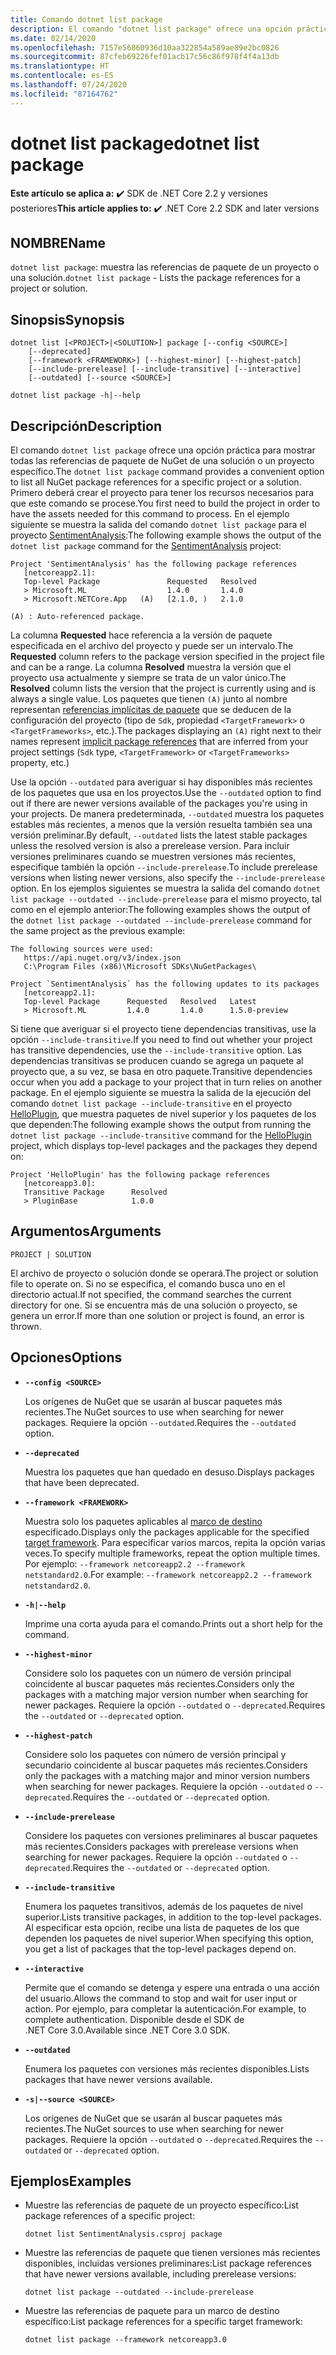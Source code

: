 ```yaml
---
title: Comando dotnet list package
description: El comando "dotnet list package" ofrece una opción práctica para mostrar las referencias de paquete de un proyecto o una solución.
ms.date: 02/14/2020
ms.openlocfilehash: 7157e56860936d10aa322854a589ae89e2bc0826
ms.sourcegitcommit: 87cfeb69226fef01acb17c56c86f978f4f4a13db
ms.translationtype: HT
ms.contentlocale: es-ES
ms.lasthandoff: 07/24/2020
ms.locfileid: "87164762"
---
```

# <a name="dotnet-list-package"></a><span data-ttu-id="b2004-103">dotnet list package</span><span class="sxs-lookup"><span data-stu-id="b2004-103">dotnet list package</span></span>

<span data-ttu-id="b2004-104">**Este artículo se aplica a:** ✔️ SDK de .NET Core 2.2 y versiones posteriores</span><span class="sxs-lookup"><span data-stu-id="b2004-104">**This article applies to:** ✔️ .NET Core 2.2 SDK and later versions</span></span>

## <a name="name"></a><span data-ttu-id="b2004-105">NOMBRE</span><span class="sxs-lookup"><span data-stu-id="b2004-105">Name</span></span>

<span data-ttu-id="b2004-106">`dotnet list package`: muestra las referencias de paquete de un proyecto o una solución.</span><span class="sxs-lookup"><span data-stu-id="b2004-106">`dotnet list package` - Lists the package references for a project or solution.</span></span>

## <a name="synopsis"></a><span data-ttu-id="b2004-107">Sinopsis</span><span class="sxs-lookup"><span data-stu-id="b2004-107">Synopsis</span></span>

```dotnetcli
dotnet list [<PROJECT>|<SOLUTION>] package [--config <SOURCE>]
    [--deprecated]
    [--framework <FRAMEWORK>] [--highest-minor] [--highest-patch]
    [--include-prerelease] [--include-transitive] [--interactive]
    [--outdated] [--source <SOURCE>]

dotnet list package -h|--help
```

## <a name="description"></a><span data-ttu-id="b2004-108">Descripción</span><span class="sxs-lookup"><span data-stu-id="b2004-108">Description</span></span>

<span data-ttu-id="b2004-109">El comando `dotnet list package` ofrece una opción práctica para mostrar todas las referencias de paquete de NuGet de una solución o un proyecto específico.</span><span class="sxs-lookup"><span data-stu-id="b2004-109">The `dotnet list package` command provides a convenient option to list all NuGet package references for a specific project or a solution.</span></span> <span data-ttu-id="b2004-110">Primero deberá crear el proyecto para tener los recursos necesarios para que este comando se procese.</span><span class="sxs-lookup"><span data-stu-id="b2004-110">You first need to build the project in order to have the assets needed for this command to process.</span></span> <span data-ttu-id="b2004-111">En el ejemplo siguiente se muestra la salida del comando `dotnet list package` para el proyecto [SentimentAnalysis](https://github.com/dotnet/samples/tree/master/machine-learning/tutorials/SentimentAnalysis):</span><span class="sxs-lookup"><span data-stu-id="b2004-111">The following example shows the output of the `dotnet list package` command for the [SentimentAnalysis](https://github.com/dotnet/samples/tree/master/machine-learning/tutorials/SentimentAnalysis) project:</span></span>

```output
Project 'SentimentAnalysis' has the following package references
   [netcoreapp2.1]:
   Top-level Package               Requested   Resolved
   > Microsoft.ML                  1.4.0       1.4.0
   > Microsoft.NETCore.App   (A)   [2.1.0, )   2.1.0

(A) : Auto-referenced package.
```

<span data-ttu-id="b2004-112">La columna **Requested** hace referencia a la versión de paquete especificada en el archivo del proyecto y puede ser un intervalo.</span><span class="sxs-lookup"><span data-stu-id="b2004-112">The **Requested** column refers to the package version specified in the project file and can be a range.</span></span> <span data-ttu-id="b2004-113">La columna **Resolved** muestra la versión que el proyecto usa actualmente y siempre se trata de un valor único.</span><span class="sxs-lookup"><span data-stu-id="b2004-113">The **Resolved** column lists the version that the project is currently using and is always a single value.</span></span> <span data-ttu-id="b2004-114">Los paquetes que tienen `(A)` junto al nombre representan [referencias implícitas de paquete](csproj.md#implicit-package-references) que se deducen de la configuración del proyecto (tipo de `Sdk`, propiedad `<TargetFramework>` o `<TargetFrameworks>`, etc.).</span><span class="sxs-lookup"><span data-stu-id="b2004-114">The packages displaying an `(A)` right next to their names represent [implicit package references](csproj.md#implicit-package-references) that are inferred from your project settings (`Sdk` type, `<TargetFramework>` or `<TargetFrameworks>` property, etc.)</span></span>

<span data-ttu-id="b2004-115">Use la opción `--outdated` para averiguar si hay disponibles más recientes de los paquetes que usa en los proyectos.</span><span class="sxs-lookup"><span data-stu-id="b2004-115">Use the `--outdated` option to find out if there are newer versions available of the packages you're using in your projects.</span></span> <span data-ttu-id="b2004-116">De manera predeterminada, `--outdated` muestra los paquetes estables más recientes, a menos que la versión resuelta también sea una versión preliminar.</span><span class="sxs-lookup"><span data-stu-id="b2004-116">By default, `--outdated` lists the latest stable packages unless the resolved version is also a prerelease version.</span></span> <span data-ttu-id="b2004-117">Para incluir versiones preliminares cuando se muestren versiones más recientes, especifique también la opción `--include-prerelease`.</span><span class="sxs-lookup"><span data-stu-id="b2004-117">To include prerelease versions when listing newer versions, also specify the `--include-prerelease` option.</span></span> <span data-ttu-id="b2004-118">En los ejemplos siguientes se muestra la salida del comando `dotnet list package --outdated --include-prerelease` para el mismo proyecto, tal como en el ejemplo anterior:</span><span class="sxs-lookup"><span data-stu-id="b2004-118">The following examples shows the output of the `dotnet list package --outdated --include-prerelease` command for the same project as the previous example:</span></span>

```output
The following sources were used:
   https://api.nuget.org/v3/index.json
   C:\Program Files (x86)\Microsoft SDKs\NuGetPackages\

Project `SentimentAnalysis` has the following updates to its packages
   [netcoreapp2.1]:
   Top-level Package      Requested   Resolved   Latest
   > Microsoft.ML         1.4.0       1.4.0      1.5.0-preview
```

<span data-ttu-id="b2004-119">Si tiene que averiguar si el proyecto tiene dependencias transitivas, use la opción `--include-transitive`.</span><span class="sxs-lookup"><span data-stu-id="b2004-119">If you need to find out whether your project has transitive dependencies, use the `--include-transitive` option.</span></span> <span data-ttu-id="b2004-120">Las dependencias transitivas se producen cuando se agrega un paquete al proyecto que, a su vez, se basa en otro paquete.</span><span class="sxs-lookup"><span data-stu-id="b2004-120">Transitive dependencies occur when you add a package to your project that in turn relies on another package.</span></span> <span data-ttu-id="b2004-121">En el ejemplo siguiente se muestra la salida de la ejecución del comando `dotnet list package --include-transitive` en el proyecto [HelloPlugin](https://github.com/dotnet/samples/tree/master/core/extensions/AppWithPlugin/HelloPlugin), que muestra paquetes de nivel superior y los paquetes de los que dependen:</span><span class="sxs-lookup"><span data-stu-id="b2004-121">The following example shows the output from running the `dotnet list package --include-transitive` command for the [HelloPlugin](https://github.com/dotnet/samples/tree/master/core/extensions/AppWithPlugin/HelloPlugin) project, which displays top-level packages and the packages they depend on:</span></span>

```output
Project 'HelloPlugin' has the following package references
   [netcoreapp3.0]:
   Transitive Package      Resolved
   > PluginBase            1.0.0
```

## <a name="arguments"></a><span data-ttu-id="b2004-122">Argumentos</span><span class="sxs-lookup"><span data-stu-id="b2004-122">Arguments</span></span>

`PROJECT | SOLUTION`

<span data-ttu-id="b2004-123">El archivo de proyecto o solución donde se operará.</span><span class="sxs-lookup"><span data-stu-id="b2004-123">The project or solution file to operate on.</span></span> <span data-ttu-id="b2004-124">Si no se especifica, el comando busca uno en el directorio actual.</span><span class="sxs-lookup"><span data-stu-id="b2004-124">If not specified, the command searches the current directory for one.</span></span> <span data-ttu-id="b2004-125">Si se encuentra más de una solución o proyecto, se genera un error.</span><span class="sxs-lookup"><span data-stu-id="b2004-125">If more than one solution or project is found, an error is thrown.</span></span>

## <a name="options"></a><span data-ttu-id="b2004-126">Opciones</span><span class="sxs-lookup"><span data-stu-id="b2004-126">Options</span></span>

- **`--config <SOURCE>`**

  <span data-ttu-id="b2004-127">Los orígenes de NuGet que se usarán al buscar paquetes más recientes.</span><span class="sxs-lookup"><span data-stu-id="b2004-127">The NuGet sources to use when searching for newer packages.</span></span> <span data-ttu-id="b2004-128">Requiere la opción `--outdated`.</span><span class="sxs-lookup"><span data-stu-id="b2004-128">Requires the `--outdated` option.</span></span>

- **`--deprecated`**

  <span data-ttu-id="b2004-129">Muestra los paquetes que han quedado en desuso.</span><span class="sxs-lookup"><span data-stu-id="b2004-129">Displays packages that have been deprecated.</span></span>

- **`--framework <FRAMEWORK>`**

  <span data-ttu-id="b2004-130">Muestra solo los paquetes aplicables al [marco de destino](../../standard/frameworks.md) especificado.</span><span class="sxs-lookup"><span data-stu-id="b2004-130">Displays only the packages applicable for the specified [target framework](../../standard/frameworks.md).</span></span> <span data-ttu-id="b2004-131">Para especificar varios marcos, repita la opción varias veces.</span><span class="sxs-lookup"><span data-stu-id="b2004-131">To specify multiple frameworks, repeat the option multiple times.</span></span> <span data-ttu-id="b2004-132">Por ejemplo: `--framework netcoreapp2.2 --framework netstandard2.0`.</span><span class="sxs-lookup"><span data-stu-id="b2004-132">For example: `--framework netcoreapp2.2 --framework netstandard2.0`.</span></span>

- **`-h|--help`**

  <span data-ttu-id="b2004-133">Imprime una corta ayuda para el comando.</span><span class="sxs-lookup"><span data-stu-id="b2004-133">Prints out a short help for the command.</span></span>

- **`--highest-minor`**

  <span data-ttu-id="b2004-134">Considere solo los paquetes con un número de versión principal coincidente al buscar paquetes más recientes.</span><span class="sxs-lookup"><span data-stu-id="b2004-134">Considers only the packages with a matching major version number when searching for newer packages.</span></span> <span data-ttu-id="b2004-135">Requiere la opción `--outdated` o `--deprecated`.</span><span class="sxs-lookup"><span data-stu-id="b2004-135">Requires the `--outdated` or `--deprecated` option.</span></span>

- **`--highest-patch`**

  <span data-ttu-id="b2004-136">Considere solo los paquetes con número de versión principal y secundario coincidente al buscar paquetes más recientes.</span><span class="sxs-lookup"><span data-stu-id="b2004-136">Considers only the packages with a matching major and minor version numbers when searching for newer packages.</span></span> <span data-ttu-id="b2004-137">Requiere la opción `--outdated` o `--deprecated`.</span><span class="sxs-lookup"><span data-stu-id="b2004-137">Requires the `--outdated` or `--deprecated` option.</span></span>

- **`--include-prerelease`**

  <span data-ttu-id="b2004-138">Considere los paquetes con versiones preliminares al buscar paquetes más recientes.</span><span class="sxs-lookup"><span data-stu-id="b2004-138">Considers packages with prerelease versions when searching for newer packages.</span></span> <span data-ttu-id="b2004-139">Requiere la opción `--outdated` o `--deprecated`.</span><span class="sxs-lookup"><span data-stu-id="b2004-139">Requires the `--outdated` or `--deprecated` option.</span></span>

- **`--include-transitive`**

  <span data-ttu-id="b2004-140">Enumera los paquetes transitivos, además de los paquetes de nivel superior.</span><span class="sxs-lookup"><span data-stu-id="b2004-140">Lists transitive packages, in addition to the top-level packages.</span></span> <span data-ttu-id="b2004-141">Al especificar esta opción, recibe una lista de paquetes de los que dependen los paquetes de nivel superior.</span><span class="sxs-lookup"><span data-stu-id="b2004-141">When specifying this option, you get a list of packages that the top-level packages depend on.</span></span>

- **`--interactive`**

  <span data-ttu-id="b2004-142">Permite que el comando se detenga y espere una entrada o una acción del usuario.</span><span class="sxs-lookup"><span data-stu-id="b2004-142">Allows the command to stop and wait for user input or action.</span></span> <span data-ttu-id="b2004-143">Por ejemplo, para completar la autenticación.</span><span class="sxs-lookup"><span data-stu-id="b2004-143">For example, to complete authentication.</span></span> <span data-ttu-id="b2004-144">Disponible desde el SDK de .NET Core 3.0.</span><span class="sxs-lookup"><span data-stu-id="b2004-144">Available since .NET Core 3.0 SDK.</span></span>

- **`--outdated`**

  <span data-ttu-id="b2004-145">Enumera los paquetes con versiones más recientes disponibles.</span><span class="sxs-lookup"><span data-stu-id="b2004-145">Lists packages that have newer versions available.</span></span>

- **`-s|--source <SOURCE>`**

  <span data-ttu-id="b2004-146">Los orígenes de NuGet que se usarán al buscar paquetes más recientes.</span><span class="sxs-lookup"><span data-stu-id="b2004-146">The NuGet sources to use when searching for newer packages.</span></span> <span data-ttu-id="b2004-147">Requiere la opción `--outdated` o `--deprecated`.</span><span class="sxs-lookup"><span data-stu-id="b2004-147">Requires the `--outdated` or `--deprecated` option.</span></span>

## <a name="examples"></a><span data-ttu-id="b2004-148">Ejemplos</span><span class="sxs-lookup"><span data-stu-id="b2004-148">Examples</span></span>

- <span data-ttu-id="b2004-149">Muestre las referencias de paquete de un proyecto específico:</span><span class="sxs-lookup"><span data-stu-id="b2004-149">List package references of a specific project:</span></span>

  ```dotnetcli
  dotnet list SentimentAnalysis.csproj package
  ```

- <span data-ttu-id="b2004-150">Muestre las referencias de paquete que tienen versiones más recientes disponibles, incluidas versiones preliminares:</span><span class="sxs-lookup"><span data-stu-id="b2004-150">List package references that have newer versions available, including prerelease versions:</span></span>

  ```dotnetcli
  dotnet list package --outdated --include-prerelease
  ```

- <span data-ttu-id="b2004-151">Muestre las referencias de paquete para un marco de destino específico:</span><span class="sxs-lookup"><span data-stu-id="b2004-151">List package references for a specific target framework:</span></span>

  ```dotnetcli
  dotnet list package --framework netcoreapp3.0
  ```
